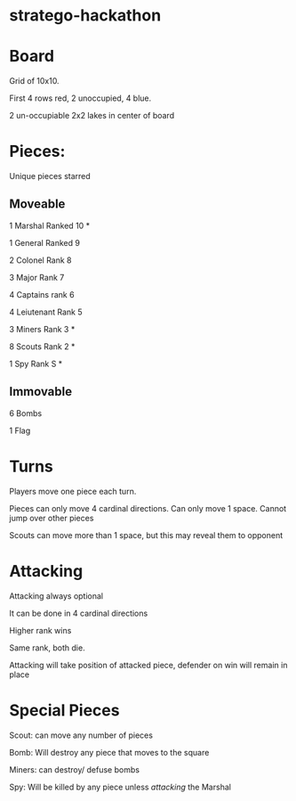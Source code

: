 # stratego-hackathon

Board
====

Grid of 10x10.

First 4 rows red, 2 unoccupied, 4 blue.

2 un-occupiable 2x2 lakes in center of board

Pieces:
====

Unique pieces starred


Moveable
-------

1 Marshal Ranked 10 *

1 General Ranked 9

2 Colonel Rank 8

3 Major Rank 7

4 Captains rank 6

4 Leiutenant Rank 5

3 Miners Rank 3 *

8 Scouts Rank 2 *

1 Spy Rank S *

Immovable
------
6 Bombs

1 Flag


Turns
====

Players move one piece each turn.

Pieces can only move 4 cardinal directions.  Can only move 1 space.  Cannot jump over other pieces

Scouts can move more than 1 space, but this may reveal them to opponent

Attacking
=====

Attacking always optional

It can be done in 4 cardinal directions

Higher rank wins

Same rank, both die.

Attacking will take position of attacked piece, defender on win will remain in place

Special Pieces
=====

Scout: can move any number of pieces

Bomb: Will destroy any piece that moves to the square

Miners: can destroy/ defuse bombs

Spy: Will be killed by any piece unless *attacking* the Marshal
